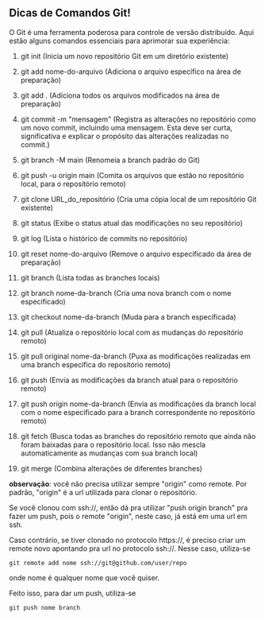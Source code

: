 ## Dicas de Comandos Git!

O Git é uma ferramenta poderosa para controle de versão distribuído. Aqui estão alguns comandos essenciais para aprimorar sua experiência:

01. git init (Inicia um novo repositório Git em um diretório existente)

02. git add nome-do-arquivo (Adiciona o arquivo específico na área de preparação)

03. git add . (Adiciona todos os arquivos modificados na área de preparação)

04. git commit -m "mensagem" (Registra as alterações no repositório como um novo commit, incluindo uma mensagem. Esta deve ser curta, significativa e explicar o propósito das alterações realizadas no commit.)

05. git branch -M main (Renomeia a branch padrão do Git)

06. git push -u origin main (Comita os arquivos que estão no repositório local, para o repositório remoto)

07. git clone URL_do_repositório (Cria uma cópia local de um repositório Git existente)

08. git status (Exibe o status atual das modificações no seu repositório)

09. git log (Lista o histórico de commits no repositório)

10. git reset nome-do-arquivo (Remove o arquivo especificado da área de preparação)

11. git branch (Lista todas as branches locais)

12. git branch nome-da-branch (Cria uma nova branch com o nome especificado)

13. git checkout nome-da-branch (Muda para a branch especificada)

14. git pull (Atualiza o repositório local com as mudanças do repositório remoto)

15. git pull original nome-da-branch (Puxa as modificações realizadas em uma branch específica do repositório remoto)

16. git push (Envia as modificações da branch atual para o repositório remoto)

17. git push origin nome-da-branch (Envia as modificações da branch local com o nome especificado para a branch correspondente no repositório remoto)

18. git fetch (Busca todas as branches do repositório remoto que ainda não foram baixadas para o repositório local. Isso não mescla automaticamente as mudanças com sua branch local)

19. git merge (Combina alterações de diferentes branches)

**observação**: você não precisa utilizar sempre "origin" como remote. Por padrão, "origin" é a url utilizada para clonar o repositório.

Se você clonou com ssh://, então dá pra utilizar "push origin branch" pra fazer um push, pois o remote "origin", neste caso, já está em uma url em ssh.

Caso contrário, se tiver clonado no protocolo https://, é preciso criar um remote novo apontando pra url no protocolo ssh://. Nesse caso, utiliza-se

```
git remote add nome ssh://git@github.com/user/repo
```
onde nome é qualquer nome que você quiser.

Feito isso, para dar um push, utiliza-se

```
git push nome branch